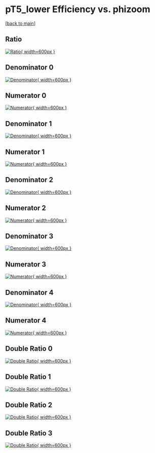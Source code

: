 # pT5_lower Efficiency vs. phizoom

[[back to main](./)]



## Ratio

[![Ratio](../mtv/var/pT5_lower_xtr_211_-1_eff_phizoom.png){ width=600px }](../mtv/var/pT5_lower_xtr_211_-1_eff_phizoom.pdf)

## Denominator 0

[![Denominator](../mtv/den/pT5_lower_xtr_211_-1_eff_phizoom_den0.png){ width=600px }](../mtv/den/pT5_lower_xtr_211_-1_eff_phizoom_den0.pdf)

## Numerator 0

[![Numerator](../mtv/num/pT5_lower_xtr_211_-1_eff_phizoom_num0.png){ width=600px }](../mtv/num/pT5_lower_xtr_211_-1_eff_phizoom_num0.pdf)

## Denominator 1

[![Denominator](../mtv/den/pT5_lower_xtr_211_-1_eff_phizoom_den1.png){ width=600px }](../mtv/den/pT5_lower_xtr_211_-1_eff_phizoom_den1.pdf)

## Numerator 1

[![Numerator](../mtv/num/pT5_lower_xtr_211_-1_eff_phizoom_num1.png){ width=600px }](../mtv/num/pT5_lower_xtr_211_-1_eff_phizoom_num1.pdf)

## Denominator 2

[![Denominator](../mtv/den/pT5_lower_xtr_211_-1_eff_phizoom_den2.png){ width=600px }](../mtv/den/pT5_lower_xtr_211_-1_eff_phizoom_den2.pdf)

## Numerator 2

[![Numerator](../mtv/num/pT5_lower_xtr_211_-1_eff_phizoom_num2.png){ width=600px }](../mtv/num/pT5_lower_xtr_211_-1_eff_phizoom_num2.pdf)

## Denominator 3

[![Denominator](../mtv/den/pT5_lower_xtr_211_-1_eff_phizoom_den3.png){ width=600px }](../mtv/den/pT5_lower_xtr_211_-1_eff_phizoom_den3.pdf)

## Numerator 3

[![Numerator](../mtv/num/pT5_lower_xtr_211_-1_eff_phizoom_num3.png){ width=600px }](../mtv/num/pT5_lower_xtr_211_-1_eff_phizoom_num3.pdf)

## Denominator 4

[![Denominator](../mtv/den/pT5_lower_xtr_211_-1_eff_phizoom_den4.png){ width=600px }](../mtv/den/pT5_lower_xtr_211_-1_eff_phizoom_den4.pdf)

## Numerator 4

[![Numerator](../mtv/num/pT5_lower_xtr_211_-1_eff_phizoom_num4.png){ width=600px }](../mtv/num/pT5_lower_xtr_211_-1_eff_phizoom_num4.pdf)

## Double Ratio 0

[![Double Ratio](../mtv/ratio/pT5_lower_xtr_211_-1_eff_phizoom_ratio0.png){ width=600px }](../mtv/ratio/pT5_lower_xtr_211_-1_eff_phizoom_ratio0.pdf)

## Double Ratio 1

[![Double Ratio](../mtv/ratio/pT5_lower_xtr_211_-1_eff_phizoom_ratio1.png){ width=600px }](../mtv/ratio/pT5_lower_xtr_211_-1_eff_phizoom_ratio1.pdf)

## Double Ratio 2

[![Double Ratio](../mtv/ratio/pT5_lower_xtr_211_-1_eff_phizoom_ratio2.png){ width=600px }](../mtv/ratio/pT5_lower_xtr_211_-1_eff_phizoom_ratio2.pdf)

## Double Ratio 3

[![Double Ratio](../mtv/ratio/pT5_lower_xtr_211_-1_eff_phizoom_ratio3.png){ width=600px }](../mtv/ratio/pT5_lower_xtr_211_-1_eff_phizoom_ratio3.pdf)


